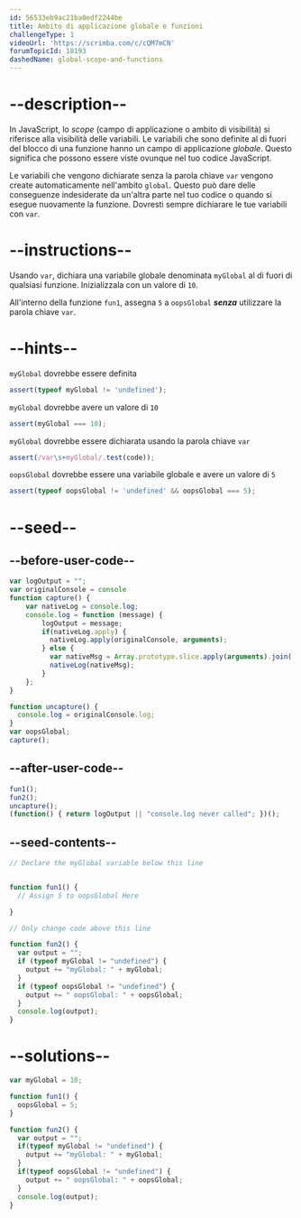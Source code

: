 ```yaml
---
id: 56533eb9ac21ba0edf2244be
title: Ambito di applicazione globale e funzioni
challengeType: 1
videoUrl: 'https://scrimba.com/c/cQM7mCN'
forumTopicId: 18193
dashedName: global-scope-and-functions
---
```


# --description--

In JavaScript, lo <dfn>scope</dfn> (campo di applicazione o ambito di visibilità) si riferisce alla visibilità delle variabili. Le variabili che sono definite al di fuori del blocco di una funzione hanno un campo di applicazione <dfn>globale</dfn>. Questo significa che possono essere viste ovunque nel tuo codice JavaScript.

Le variabili che vengono dichiarate senza la parola chiave `var` vengono create automaticamente nell'ambito `global`. Questo può dare delle conseguenze indesiderate da un'altra parte nel tuo codice o quando si esegue nuovamente la funzione. Dovresti sempre dichiarare le tue variabili con `var`.

# --instructions--

Usando `var`, dichiara una variabile globale denominata `myGlobal` al di fuori di qualsiasi funzione. Inizializzala con un valore di `10`.

All'interno della funzione `fun1`, assegna `5` a `oopsGlobal` ***senza*** utilizzare la parola chiave `var`.

# --hints--

`myGlobal` dovrebbe essere definita

```js
assert(typeof myGlobal != 'undefined');
```

`myGlobal` dovrebbe avere un valore di `10`

```js
assert(myGlobal === 10);
```

`myGlobal` dovrebbe essere dichiarata usando la parola chiave `var`

```js
assert(/var\s+myGlobal/.test(code));
```

`oopsGlobal` dovrebbe essere una variabile globale e avere un valore di `5`

```js
assert(typeof oopsGlobal != 'undefined' && oopsGlobal === 5);
```

# --seed--

## --before-user-code--

```js
var logOutput = "";
var originalConsole = console
function capture() {
    var nativeLog = console.log;
    console.log = function (message) {
        logOutput = message;
        if(nativeLog.apply) {
          nativeLog.apply(originalConsole, arguments);
        } else {
          var nativeMsg = Array.prototype.slice.apply(arguments).join(' ');
          nativeLog(nativeMsg);
        }
    };
}

function uncapture() {
  console.log = originalConsole.log;
}
var oopsGlobal;
capture();
```

## --after-user-code--

```js
fun1();
fun2();
uncapture();
(function() { return logOutput || "console.log never called"; })();
```

## --seed-contents--

```js
// Declare the myGlobal variable below this line


function fun1() {
  // Assign 5 to oopsGlobal Here

}

// Only change code above this line

function fun2() {
  var output = "";
  if (typeof myGlobal != "undefined") {
    output += "myGlobal: " + myGlobal;
  }
  if (typeof oopsGlobal != "undefined") {
    output += " oopsGlobal: " + oopsGlobal;
  }
  console.log(output);
}
```

# --solutions--

```js
var myGlobal = 10;

function fun1() {
  oopsGlobal = 5;
}

function fun2() {
  var output = "";
  if(typeof myGlobal != "undefined") {
    output += "myGlobal: " + myGlobal;
  }
  if(typeof oopsGlobal != "undefined") {
    output += " oopsGlobal: " + oopsGlobal;
  }
  console.log(output);
}
```
